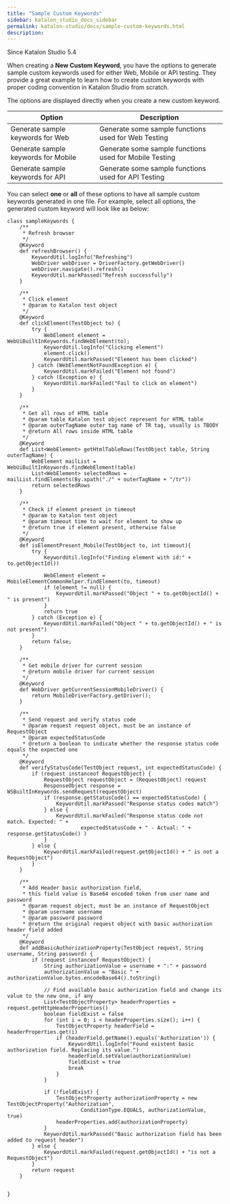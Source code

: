 ```yaml
---
title: "Sample Custom Keywords" 
sidebar: katalon_studio_docs_sidebar
permalink: katalon-studio/docs/sample-custom-keywords.html 
description: 
---
```

Since Katalon Studio 5.4

When creating a **New Custom Keyword**, you have the options to generate sample custom keywords used for either Web, Mobile or API testing. They provide a great example to learn how to create custom keywords with proper coding convention in Katalon Studio from scratch.

The options are displayed directly when you create a new custom keyword.

| Option | Description |
| --- | --- |
| Generate sample keywords for Web | Generate some sample functions used for Web Testing |
| Generate sample keywords for Mobile | Generate some sample functions used for Mobile Testing |
| Generate sample keywords for API | Generate some sample functions used for API Testing |

  
You can select **one** or **all** of these options to have all sample custom keywords generated in one file. For example, select all options, the generated custom keyword will look like as below:

```
class sampleKeywords {
	/**
	 * Refresh browser
	 */
	@Keyword
	def refreshBrowser() {
		KeywordUtil.logInfo("Refreshing")
		WebDriver webDriver = DriverFactory.getWebDriver()
		webDriver.navigate().refresh()
		KeywordUtil.markPassed("Refresh successfully")
	}

	/**
	 * Click element
	 * @param to Katalon test object
	 */
	@Keyword
	def clickElement(TestObject to) {
		try {
			WebElement element = WebUiBuiltInKeywords.findWebElement(to);
			KeywordUtil.logInfo("Clicking element")
			element.click()
			KeywordUtil.markPassed("Element has been clicked")
		} catch (WebElementNotFoundException e) {
			KeywordUtil.markFailed("Element not found")
		} catch (Exception e) {
			KeywordUtil.markFailed("Fail to click on element")
		}
	}

	/**
	 * Get all rows of HTML table
	 * @param table Katalon test object represent for HTML table
	 * @param outerTagName outer tag name of TR tag, usually is TBODY
	 * @return All rows inside HTML table
	 */
	@Keyword
	def List<WebElement> getHtmlTableRows(TestObject table, String outerTagName) {
		WebElement mailList = WebUiBuiltInKeywords.findWebElement(table)
		List<WebElement> selectedRows = mailList.findElements(By.xpath("./" + outerTagName + "/tr"))
		return selectedRows
	}

	/**
	 * Check if element present in timeout
	 * @param to Katalon test object
	 * @param timeout time to wait for element to show up
	 * @return true if element present, otherwise false
	 */
	@Keyword
	def isElementPresent_Mobile(TestObject to, int timeout){
		try {
			KeywordUtil.logInfo("Finding element with id:" + to.getObjectId())

			WebElement element = MobileElementCommonHelper.findElement(to, timeout)
			if (element != null) {
				KeywordUtil.markPassed("Object " + to.getObjectId() + " is present")
			}
			return true
		} catch (Exception e) {
			KeywordUtil.markFailed("Object " + to.getObjectId() + " is not present")
		}
		return false;
	}

	/**
	 * Get mobile driver for current session
	 * @return mobile driver for current session
	 */
	@Keyword
	def WebDriver getCurrentSessionMobileDriver() {
		return MobileDriverFactory.getDriver();
	}

	/**
	 * Send request and verify status code
	 * @param request request object, must be an instance of RequestObject
	 * @param expectedStatusCode
	 * @return a boolean to indicate whether the response status code equals the expected one
	 */
	@Keyword
	def verifyStatusCode(TestObject request, int expectedStatusCode) {
		if (request instanceof RequestObject) {
			RequestObject requestObject = (RequestObject) request
			ResponseObject response = WSBuiltInKeywords.sendRequest(requestObject)
			if (response.getStatusCode() == expectedStatusCode) {
				KeywordUtil.markPassed("Response status codes match")
			} else {
				KeywordUtil.markFailed("Response status code not match. Expected: " +
						expectedStatusCode + " - Actual: " + response.getStatusCode() )
			}
		} else {
			KeywordUtil.markFailed(request.getObjectId() + " is not a RequestObject")
		}
	}

	/**
	 * Add Header basic authorization field,
	 * this field value is Base64 encoded token from user name and password
	 * @param request object, must be an instance of RequestObject
	 * @param username username
	 * @param password password
	 * @return the original request object with basic authorization header field added
	 */
	@Keyword
	def addBasicAuthorizationProperty(TestObject request, String username, String password) {
		if (request instanceof RequestObject) {
			String authorizationValue = username + ":" + password
			authorizationValue = "Basic " + authorizationValue.bytes.encodeBase64().toString()

			// Find available basic authorization field and change its value to the new one, if any
			List<TestObjectProperty> headerProperties = request.getHttpHeaderProperties()
			boolean fieldExist = false
			for (int i = 0; i < headerProperties.size(); i++) {
				TestObjectProperty headerField = headerProperties.get(i)
				if (headerField.getName().equals('Authorization')) {
					KeywordUtil.logInfo("Found existent basic authorization field. Replacing its value.")
					headerField.setValue(authorizationValue)
					fieldExist = true
					break
				}
			}

			if (!fieldExist) {
				TestObjectProperty authorizationProperty = new TestObjectProperty("Authorization",
						ConditionType.EQUALS, authorizationValue, true)
				headerProperties.add(authorizationProperty)
			}
			KeywordUtil.markPassed("Basic authorization field has been added to request header")
		} else {
			KeywordUtil.markFailed(request.getObjectId() + "is not a RequestObject")
		}
		return request
	}


}
```